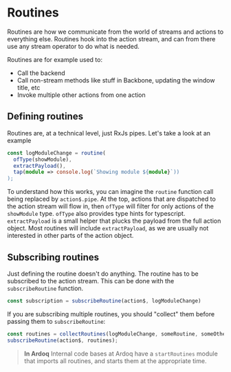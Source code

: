 # Routines

Routines are how we communicate from the world of streams and actions to
everything else. Routines hook into the action stream, and can from there use
any stream operator to do what is needed.

Routines are for example used to:

- Call the backend
- Call non-stream methods like stuff in Backbone, updating the window title, etc
- Invoke multiple other actions from one action


## Defining routines

Routines are, at a technical level, just RxJs pipes. Let's take a look at an
example

```typescript
const logModuleChange = routine(
  ofType(showModule),
  extractPayload(),
  tap(module => console.log(`Showing module ${module}`))
);
```

To understand how this works, you can imagine the `routine` function call being
replaced by `action$.pipe`. At the top, actions that are dispatched to the 
action stream will flow in, then `ofType` will filter for only actions of the 
`showModule` type. `ofType` also provides type hints for typescript.
`extractPayload` is a small helper that plucks the payload from the full action
object. Most routines will include `extractPayload`, as we are usually not 
interested in other parts of the action object.

## Subscribing routines

Just defining the routine doesn't do anything. The routine has to be subscribed
to the action stream. This can be done with the `subscribeRoutine` function.

```typescript
const subscription = subscribeRoutine(action$, logModuleChange)
```

If you are subscribing multiple routines, you should "collect" them before 
passing them to `subscribeRoutine`:

```typescript
const routines = collectRoutines(logModuleChange, someRoutine, someOtherRoutine);
subscribeRoutine(action$, routines);
```

> **In Ardoq**
> Internal code bases at Ardoq have a `startRoutines` module that imports all
> routines, and starts them at the appropriate time.